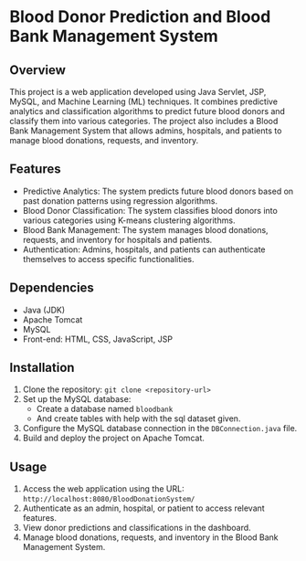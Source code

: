 # Blood Donor Prediction and Blood Bank Management System

## Overview
This project is a web application developed using Java Servlet, JSP, MySQL, and Machine Learning (ML) techniques. It combines predictive analytics and classification algorithms to predict future blood donors and classify them into various categories. The project also includes a Blood Bank Management System that allows admins, hospitals, and patients to manage blood donations, requests, and inventory.

## Features
- Predictive Analytics: The system predicts future blood donors based on past donation patterns using regression algorithms.
- Blood Donor Classification: The system classifies blood donors into various categories using K-means clustering algorithms.
- Blood Bank Management: The system manages blood donations, requests, and inventory for hospitals and patients.
- Authentication: Admins, hospitals, and patients can authenticate themselves to access specific functionalities.

## Dependencies
- Java (JDK)
- Apache Tomcat
- MySQL
- Front-end: HTML, CSS, JavaScript, JSP

## Installation
1. Clone the repository: `git clone <repository-url>`
2. Set up the MySQL database:
   - Create a database named `bloodbank`
   - And create tables with help with the sql dataset given.
3. Configure the MySQL database connection in the `DBConnection.java` file.
5. Build and deploy the project on Apache Tomcat.

## Usage
1. Access the web application using the URL: `http://localhost:8080/BloodDonationSystem/`
2. Authenticate as an admin, hospital, or patient to access relevant features.
3. View donor predictions and classifications in the dashboard.
4. Manage blood donations, requests, and inventory in the Blood Bank Management System.
